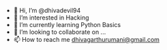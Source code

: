 - 👋 Hi, I’m @dhivadevil94
- 👀 I’m interested in Hacking
- 🌱 I’m currently learning Python Basics
- 💞️ I’m looking to collaborate on ...
- 📫 How to reach me dhivagarthurumani@gmail.com

<!---
dhivadevil94/dhivadevil94 is a ✨ special ✨ repository because its `README.md` (this file) appears on your GitHub profile.
You can click the Preview link to take a look at your changes.
--->
